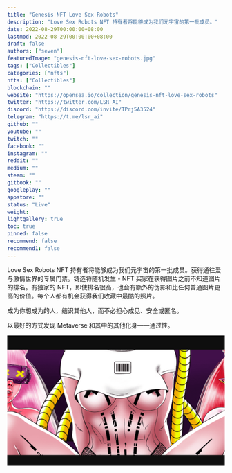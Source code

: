 ```yaml
---
title: "Genesis NFT Love Sex Robots"
description: "Love Sex Robots NFT 持有者将能够成为我们元宇宙的第一批成员。"
date: 2022-08-29T00:00:00+08:00
lastmod: 2022-08-29T00:00:00+08:00
draft: false
authors: ["seven"]
featuredImage: "genesis-nft-love-sex-robots.jpg"
tags: ["Collectibles"]
categories: ["nfts"]
nfts: ["Collectibles"]
blockchain: ""
website: "https://opensea.io/collection/genesis-nft-love-sex-robots"
twitter: "https://twitter.com/LSR_AI"
discord: "https://discord.com/invite/TPrj5A3524"
telegram: "https://t.me/lsr_ai"
github: ""
youtube: ""
twitch: ""
facebook: ""
instagram: ""
reddit: ""
medium: ""
steam: ""
gitbook: ""
googleplay: ""
appstore: ""
status: "Live"
weight: 
lightgallery: true
toc: true
pinned: false
recommend: false
recommend1: false
---
```

Love Sex Robots NFT 持有者将能够成为我们元宇宙的第一批成员。获得通往爱与激情世界的专属门票。铸造将随机发生 - NFT 买家在获得图片之前不知道图片的排名。有独家的 NFT，即使排名很高，也会有额外的伪影和比任何普通图片更高的价值。每个人都有机会获得我们收藏中最酷的照片。

成为你想成为的人，结识其他人，而不必担心成见、安全或匿名。

以最好的方式发现 Metaverse 和其中的其他化身——通过性。

![nft](1661578240511.png)